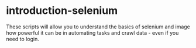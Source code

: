 # introduction-selenium

These  scripts will allow you to understand the basics of selenium and image how powerful it can be in automating tasks and crawl data - even if you need to login. 
